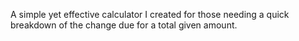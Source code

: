 A simple yet effective calculator I created for those needing a quick breakdown of the change due for a total given amount.

